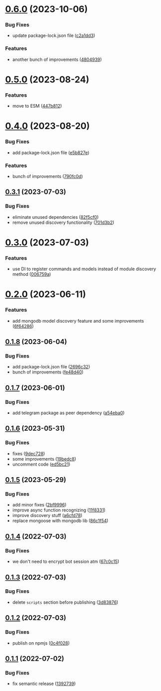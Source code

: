 # [0.6.0](https://github.com/en9inerd/telebuilder/compare/v0.5.0...v0.6.0) (2023-10-06)


### Bug Fixes

* update package-lock.json file ([c2a1dd3](https://github.com/en9inerd/telebuilder/commit/c2a1dd38251e12b379acda307d32b4021ad72721))


### Features

* another bunch of improvements ([4804939](https://github.com/en9inerd/telebuilder/commit/48049391a9e5c01ca356c723e4b07bc0fa794e2c))

# [0.5.0](https://github.com/en9inerd/telebuilder/compare/v0.4.0...v0.5.0) (2023-08-24)


### Features

* move to ESM ([447b812](https://github.com/en9inerd/telebuilder/commit/447b81271b02b5d3c1ffdd3540d257f3dd3ebe60))

# [0.4.0](https://github.com/en9inerd/telebuilder/compare/v0.3.1...v0.4.0) (2023-08-20)


### Bug Fixes

* add package-lock.json file ([e5b827e](https://github.com/en9inerd/telebuilder/commit/e5b827e5a7bd051a151e80f6e80d33dd7f7832ed))


### Features

* bunch of improvements ([790fc0d](https://github.com/en9inerd/telebuilder/commit/790fc0dd0529bff3374a1ce7c25295491ee57974))

## [0.3.1](https://github.com/en9inerd/telebuilder/compare/v0.3.0...v0.3.1) (2023-07-03)


### Bug Fixes

* eliminate unused dependencies ([82f5cf0](https://github.com/en9inerd/telebuilder/commit/82f5cf03f12a7b076c264ebe5142e60130ac5f8a))
* remove unused discovery functionality ([701d3b2](https://github.com/en9inerd/telebuilder/commit/701d3b237d4bfccde3173660890c686947995864))

# [0.3.0](https://github.com/en9inerd/telebuilder/compare/v0.2.0...v0.3.0) (2023-07-03)


### Features

* use DI to register commands and models instead of module discovery method ([006759a](https://github.com/en9inerd/telebuilder/commit/006759a28caf6068480d3d926ec4e4d5f9dadb63))

# [0.2.0](https://github.com/en9inerd/telebuilder/compare/v0.1.8...v0.2.0) (2023-06-11)


### Features

* add mongodb model discovery feature and some improvements ([6f64286](https://github.com/en9inerd/telebuilder/commit/6f642860a46f0c9eaec89d5f40b23df2f8d72669))

## [0.1.8](https://github.com/en9inerd/telebuilder/compare/v0.1.7...v0.1.8) (2023-06-04)


### Bug Fixes

* add package-lock.json file ([2696c32](https://github.com/en9inerd/telebuilder/commit/2696c32a5aaa207829e383afd0abb61c3ff54ce9))
* bunch of improvements ([fe48d40](https://github.com/en9inerd/telebuilder/commit/fe48d404f732d5c2fee3e9f6100a40492b64d2b9))

## [0.1.7](https://github.com/en9inerd/telebuilder/compare/v0.1.6...v0.1.7) (2023-06-01)


### Bug Fixes

* add telegram package as peer dependency ([a54eba0](https://github.com/en9inerd/telebuilder/commit/a54eba0f2909208ab358f678466c7232c3eb9c8f))

## [0.1.6](https://github.com/en9inerd/telebuilder/compare/v0.1.5...v0.1.6) (2023-05-31)


### Bug Fixes

* fixes ([9dec728](https://github.com/en9inerd/telebuilder/commit/9dec72857dc38c3b09b6ed256886b1a99f48847b))
* some improvements ([19bedc8](https://github.com/en9inerd/telebuilder/commit/19bedc8cddbd85d4bfe239dad70ad1f2d237840b))
* uncomment code ([ed5bc21](https://github.com/en9inerd/telebuilder/commit/ed5bc21410be43cee1c826661b0c3af657a4baa1))

## [0.1.5](https://github.com/en9inerd/telebuilder/compare/v0.1.4...v0.1.5) (2023-05-29)


### Bug Fixes

* add minor fixes ([2bf9996](https://github.com/en9inerd/telebuilder/commit/2bf999612f33b3478a74734e6ea1204eb460c811))
* improve async function recognizing ([11f8331](https://github.com/en9inerd/telebuilder/commit/11f8331b399dd914d5b0f144b442e51715db9d37))
* improve discovery stuff ([a6cfd78](https://github.com/en9inerd/telebuilder/commit/a6cfd78916e790651c7ef1f29a929868482c6583))
* replace mongoose with mongodb lib ([86c1f54](https://github.com/en9inerd/telebuilder/commit/86c1f544263b99861c4b7fd184d335f0f2688dfb))

## [0.1.4](https://github.com/en9inerd/telebuilder/compare/v0.1.3...v0.1.4) (2022-07-03)


### Bug Fixes

* we don't need to encrypt bot session atm ([67c0c15](https://github.com/en9inerd/telebuilder/commit/67c0c1564572d057cf24cba4aa0ec46e34ae04dd))

## [0.1.3](https://github.com/en9inerd/telebuilder/compare/v0.1.2...v0.1.3) (2022-07-03)


### Bug Fixes

* delete `scripts` section before publishing ([3d83876](https://github.com/en9inerd/telebuilder/commit/3d838761fb3bf05046887ac38f4a136d228756f1))

## [0.1.2](https://github.com/en9inerd/telebuilder/compare/v0.1.1...v0.1.2) (2022-07-03)


### Bug Fixes

* publish on npmjs ([0c4f028](https://github.com/en9inerd/telebuilder/commit/0c4f0287efaef02e7495855c98a309c174bbc977))

## [0.1.1](https://github.com/en9inerd/telebuilder/compare/v0.1.0...v0.1.1) (2022-07-02)


### Bug Fixes

* fix semantic release ([1392739](https://github.com/en9inerd/telebuilder/commit/139273913986f4c69fb4e9d1643d33f225212f92))
